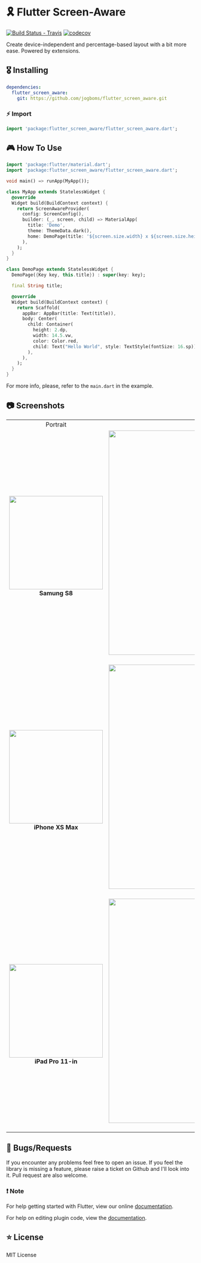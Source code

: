 # 🎗 Flutter Screen-Aware

[![Build Status - Travis](https://travis-ci.org/jogboms/flutter_screen_aware.svg?branch=master)](https://travis-ci.org/jogboms/flutter_screen_aware) [![codecov](https://codecov.io/gh/jogboms/flutter_screen_aware/branch/master/graph/badge.svg)](https://codecov.io/gh/jogboms/flutter_screen_aware)

Create device-independent and percentage-based layout with a bit more ease. Powered by extensions. 

## 🎖 Installing

```yaml
dependencies:
  flutter_screen_aware: 
    git: https://github.com/jogboms/flutter_screen_aware.git
```

### ⚡️ Import

```dart
import 'package:flutter_screen_aware/flutter_screen_aware.dart';
```

## 🎮 How To Use

```dart
import 'package:flutter/material.dart';
import 'package:flutter_screen_aware/flutter_screen_aware.dart';

void main() => runApp(MyApp());

class MyApp extends StatelessWidget {
  @override
  Widget build(BuildContext context) {
    return ScreenAwareProvider(
      config: ScreenConfig(),
      builder: (_, screen, child) => MaterialApp(
        title: 'Demo',
        theme: ThemeData.dark(),
        home: DemoPage(title: '${screen.size.width} x ${screen.size.height}'),
      ),
    );
  }
}

class DemoPage extends StatelessWidget {
  DemoPage({Key key, this.title}) : super(key: key);

  final String title;

  @override
  Widget build(BuildContext context) {
    return Scaffold(
      appBar: AppBar(title: Text(title)),
      body: Center(
        child: Container(
          height: 2.dp,
          width: 14.5.vw,
          color: Color.red,
          child: Text("Hello World", style: TextStyle(fontSize: 16.sp)),
        ),
      ),
    );
  }
}
```

For more info, please, refer to the `main.dart` in the example.

## 📷 Screenshots

<table>
  <tr>
    <td align="center">Portrait</td>
    <td align="center">Landscape</td>
  </tr>
  <tr>
    <td align="center">
      <img src="https://raw.githubusercontent.com/jogboms/flutter_screen_aware/master/screenshots/s8-portrait.png" width="250px">
      <br/><strong>Samung S8</strong>
    </td>
    <td align="center">
      <img src="https://raw.githubusercontent.com/jogboms/flutter_screen_aware/master/screenshots/s8-landscape.png" width="600px">
      <br/><strong>Samung S8</strong>
    </td>
   </tr>
   <tr>
    <td align="center">
      <img src="https://raw.githubusercontent.com/jogboms/flutter_screen_aware/master/screenshots/xsmax-portrait.png" width="250px">
      <br/><strong>iPhone XS Max</strong>
    </td>
    <td align="center">
      <img src="https://raw.githubusercontent.com/jogboms/flutter_screen_aware/master/screenshots/xsmax-landscape.png" width="600px">
      <br/><strong>iPhone XS Max</strong>
    </td>
  </tr>
  <tr>
    <td align="center">
      <img src="https://raw.githubusercontent.com/jogboms/flutter_screen_aware/master/screenshots/ipad-portrait.png" width="250px">
      <br/><strong>iPad Pro 11-in</strong>
    </td>
    <td align="center">
      <img src="https://raw.githubusercontent.com/jogboms/flutter_screen_aware/master/screenshots/ipad-landscape.png" width="600px">
      <br/><strong>iPad Pro 11-in</strong>
    </td>
  </tr>
</table>

## 🐛 Bugs/Requests

If you encounter any problems feel free to open an issue. If you feel the library is
missing a feature, please raise a ticket on Github and I'll look into it.
Pull request are also welcome.

### ❗️ Note

For help getting started with Flutter, view our online
[documentation](https://flutter.io/).

For help on editing plugin code, view the [documentation](https://flutter.io/platform-plugins/#edit-code).


## ⭐️ License

MIT License
